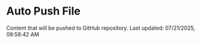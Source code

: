 # Auto Push File

Content that will be pushed to GitHub repository.
Last updated: 07/21/2025, 09:58:42 AM